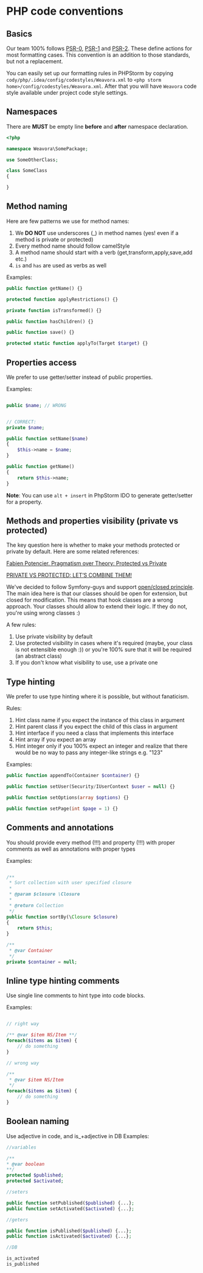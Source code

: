 # PHP code conventions

## Basics

Our team 100% follows [PSR-0](psr/0.md), [PSR-1](psr/1.md) and [PSR-2](psr/2.md).
These define actions for most formatting cases. This convention is an addition to those standards, but not a replacement.

You can easily set up our formatting rules in PHPStorm by copying
`cody/php/.idea/config/codestyles/Weavora.xml` to `<php storm home>/config/codestyles/Weavora.xml`.
After that you will have `Weavora` code style available under project code style settings.

## Namespaces

There are **MUST** be empty line **before** and **after** namespace declaration.

```php
<?php

namespace Weavora\SomePackage;

use SomeOtherClass;

class SomeClass
{

}
```

## Method naming

Here are few patterns we use for method names:

1. We __DO NOT__ use underscores (_) in method names (yes! even if a method is private or protected)
2. Every method name should follow camelStyle
3. A method name should start with a verb (get,transform,apply,save,add etc.)
4. `is` and `has` are used as verbs as well

Examples:

```php
public function getName() {}

protected function applyRestrictions() {}

private function isTransformed() {}

public function hasChildren() {}

public function save() {}

protected static function applyTo(Target $target) {}
``` 

## Properties access

We prefer to use getter/setter instead of public properties.

Examples:

```php

public $name; // WRONG


// CORRECT:
private $name;

public function setName($name) 
{
	$this->name = $name;
}

public function getName() 
{
	return $this->name;
}
```

**Note**: You can use `alt + insert` in PhpStorm IDO to generate getter/setter for a property.

## Methods and properties visibility (private vs protected)

The key question here is whether to make your methods protected or private by default.
Here are some related references:

[Fabien Potencier. Pragmatism over Theory: Protected vs Private](http://fabien.potencier.org/article/47/pragmatism-over-theory-protected-vs-private) 

[PRIVATE VS PROTECTED: LET’S COMBINE THEM!](http://phpandme.tumblr.com/post/4391869601/private-vs-protected-lets-combine-them)

We've decided to follow Symfony-guys and support [open/closed principle](http://en.wikipedia.org/wiki/Open/closed_principle).
The main idea here is that our classes should be open for extension, but closed for modification. 
This means that hook classes are a wrong approach. 
Your classes should allow to extend their logic. If they do not, you're using wrong classes :)

A few rules:

1. Use private visibility by default
2. Use protected visibility in cases where it's required (maybe, your class is not extensible enough :)) or you're 100% sure that it will be required (an abstract class)
3. If you don't know what visibility to use, use a private one

## Type hinting

We prefer to use type hinting where it is possible, but without fanaticism.

Rules:

1. Hint class name if you expect the instance of this class in argument
1. Hint parent class if you expect the child of this class in argument
1. Hint interface if you need a class that implements this interface
1. Hint array if you expect an array
1. Hint integer only if you 100% expect an integer and realize that there would be no way to pass any integer-like strings e.g. "123"

Examples:

```php
public function appendTo(Container $container) {}

public function setUser(Security/IUserContext $user = null) {}

public function setOptions(array $options) {}

public function setPage(int $page = 1) {}
```

## Comments and annotations

You should provide every method (!!!) and property (!!!) with proper comments as well as annotations with proper types 

Examples:

```php

/**
 * Sort collection with user specified closure
 *
 * @param $closure \Closure
 *
 * @return Collection
 */
public function sortBy(\Closure $closure)
{
	return $this;
}

/**
 * @var Container
 */
private $container = null;

```

## Inline type hinting comments

Use single line comments to hint type into code blocks.

Examples:

```php

// right way

/** @var $item NS/Item **/
foreach($items as $item) {
    // do something
}

// wrong way

/**
 * @var $item NS/Item
 */
foreach($items as $item) {
    // do something
}
```

## Boolean naming

Use adjective in code, and is_+adjective in DB
Examples:

```php
//variables

/**
* @var boolean
**/
protected $published;
protected $activated;

//seters

public function setPublished($published) {...};
public function setActivated($activated) {...};

//geters

public function isPublished($published) {...};
public function isActivated($activated) {...};

//DB

is_activated
is_published

```
